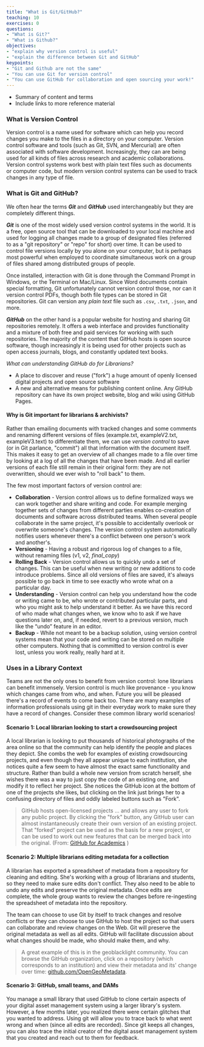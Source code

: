 ```yaml
---
title: "What is Git/GitHub?"
teaching: 10
exercises: 0
questions:
- "What is Git?"
- "What is Github?"
objectives:
- "explain why version control is useful"
- "explain the difference between Git and GitHub"
keypoints:
- "Git and Github are not the same"
- "You can use Git for version control"
- "You can use GitHub for collaboration and open sourcing your work!"
---
```


- Summary of content and terms
- Include links to more reference material

### What is Version Control

Version control is a name used for software which can help you record changes you make to the files in a directory on your computer. Version control software and tools (such as Git, SVN, and Mercurial) are often associated with software development. Increasingly, they can are being used for all kinds of files across research and academic collaborations. Version control systems work best with plain text files such as documents or computer code, but modern version control systems can be used to track changes in any type of file.

### What is Git and GitHub?

We often hear the terms **_Git_** and **_GitHub_** used interchangeably but they are completely different things.

**_Git_** is one of the most widely used version control systems in the world. It is a free, open source tool that can be downloaded to your local machine and used for logging all changes made to a group of designated files (referred to as a "git repository" or "repo" for short) over time. It can be used to control file versions locally by you alone on your computer, but is perhaps most powerful when employed to coordinate simultaneous work on a group of files shared among distributed groups of people.

Once installed, interaction with Git is done through the Command Prompt in Windows, or the Terminal on Mac/Linux. Since Word documents contain special formatting, Git unfortunately cannot version control those, nor can it version control PDFs, though both file types can be stored in Git repositories. Git can version any *plain text* file such as `.csv`, `.txt`, `.json`, and more. 

**_GitHub_** on the other hand is a popular website for hosting and sharing Git repositories remotely. It offers a web interface and provides functionality and a mixture of both free and paid services for working with such repositories. The majority of the content that GitHub hosts is open source software, though increasingly it is being used for other projects such as open access journals, blogs, and constantly updated text books. 

*What can understanding GitHub do for Librarians?*

* A place to discover and reuse ("fork") a huge amount of openly licensed digital projects and open source software
* A new and alternative means for publishing content online. Any GitHub repository can have its own project website, blog and wiki using GitHub Pages.

#### Why is Git important for librarians & archivists?
Rather than emailing documents with tracked changes and some comments and renaming different versions of files (example.txt, exampleV2.txt, exampleV3.text) to differentiate them, we can use *version control* to save (or in Git parlance, "commit") all that information with the document itself. This makes it easy to get an overview of all changes made to a file over time by looking at a log of all the changes that have been made. And all earlier versions of each file still remain in their original form: they are not overwritten, should we ever wish to "roll back" to them.

The few most important factors of version control are:

* **Collaboration** - Version control allows us to define formalized ways we can work together and share writing and code. For example merging together sets of changes from different parties enables co-creation of documents and software across distributed teams. When several people collaborate in the same project, it's possible to accidentally overlook or overwrite someone's changes. The version control system automatically notifies users whenever there's a conflict between one person's work and another's.
* **Versioning** - Having a robust and rigorous log of changes to a file, without renaming files (v1, v2, _final_copy_)
* **Rolling Back** - Version control allows us to quickly undo a set of changes. This can be useful when new writing or new additions to code introduce problems. Since all old versions of files are saved, it's always possible to go back in time to see exactly who wrote what on a particular day.
* **Understanding** - Version control can help you understand how the code or writing came to be, who wrote or contributed particular parts, and who you might ask to help understand it better. As we have this record of who made what changes when, we know who to ask if we have questions later on, and, if needed, revert to a previous version, much like the “undo” feature in an editor.
* **Backup** - While not meant to be a backup solution, using version control systems mean that your code and writing can be stored on multiple other computers. Nothing that is committed to version control is ever lost, unless you work really, really hard at it.

### Uses in a Library Context

Teams are not the only ones to benefit from version control: lone librarians can benefit immensely. Version control is much like provenance - you know which changes came from who, and when. Future you will be pleased there's a record of events to come back too. There are many examples of information professionals using git in their everyday work to make sure they have a record of changes. Consider these common library world scenarios!

#### Scenario 1: Local librarian looking to start a crowdsourcing project

A local librarian is looking to put thousands of historical photographs of the area online so that the community can help identify the people and places they depict. She combs the web for examples of existing crowdsourcing projects, and even though they all appear unique to each institution, she notices quite a few seem to have almost the exact same functionality and structure. Rather than build a whole new version from scratch herself, she wishes there was a way to just copy the code of an existing one, and modify it to reflect her project. She notices the GitHub icon at the bottom of one of the projects she likes, but clicking on the link just brings her to a confusing directory of files and oddly labeled buttons such as "Fork".  

> GitHub hosts open-licensed projects ... and allows any user to fork any public project. By clicking the "fork" button, any GitHub user can almost instantaneously create their own version of an existing project. That "forked" project can be used as the basis for a new project, or can be used to work out new features that can be merged back into the original. (From: [GitHub for Academics](http://www.digitalpedagogylab.com/hybridped/push-pull-fork-github-for-academics/) )

#### Scenario 2: Multiple librarians editing metadata for a collection

A librarian has exported a spreadsheet of metadata from a repository for cleaning and editing. She's working with a group of librarians and students, so they need to make sure edits don't conflict. They also need to be able to undo any edits and preserve the original metadata. Once edits are complete, the whole group wants to review the changes before re-ingesting the spreadsheet of metadata into the repository.

The team can choose to use Git by itself to track changes and resolve conflicts or they can choose to use GitHub to host the project so that users can collaborate and review changes on the Web. Git will preserve the original metadata as well as all edits. GitHub will facilitate discussion about what changes should be made, who should make them, and why.

> A great example of this is in the geoblacklight community. You can browse the GitHub organization, click on a repository (which corresponds to an institution) and view their metadata and its' change over time: [github.com/OpenGeoMetadata](https://github.com/OpenGeoMetadata).

#### Scenario 3: GitHub, small teams, and DAMs
You manage a small library that used GitHub to clone certain aspects of your digital asset management system using a larger library's system. However, a few months later, you realized there were certain glitches that you wanted to address. Using git will allow you to trace back to what went wrong and when (since all edits are recorded). Since git keeps all changes, you can also trace the initial creator of the digital asset management system that you created and reach out to them for feedback.